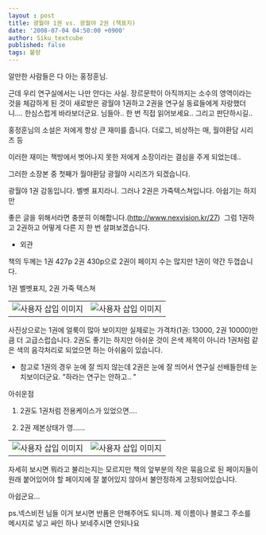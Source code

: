 ```yaml
---
layout : post
title: 광월야 1권 vs. 광월야 2권 (책표지)
date: '2008-07-04 04:50:00 +0900'
author: Siku_textcube
published: false
tags: 불량
---
```

<!--data-blogger-escaped-&lt;script src=&quot;http://ss.textcube.com/service/blog/script/blogger.js&quot; type=&quot;text/javascript&quot;&gt;&lt;/script&gt;-->알만한 사람들은 다 아는 홍정훈님.

근데 우리 연구실에서는 나만 안다는 사실. 장르문학이 아직까지는 소수의 영역이라는 것을 체감하게 된 것이 새로받은 광월야 1권하고 2권을 연구실 동료들에게 자랑했더니.... 한심스럽게 바라보더군요. 님들아.. 한 번 직접 읽어보세요.. 그리고 판단하시길..

홍정훈님의 소설은 저에게 항상 큰 재미를 줍니다. 더로그, 비상하는 매, 월야환담 시리즈 등

이러한 재미는 책방에서 벗어나지 못한 저에게 소장이라는 결심을 주게 되었는데..

그러한 소장본 중 첫째가 월야환담 광월야 시리즈가 되겠습니다.

광월야 1권 감동입니다. 벨벳 표지라니. 그러나 2권은 가죽텍스쳐입니다. 아쉽기는 하지만

좋은 글을 위해서라면 충분히 이해합니다.(<a href="http://www.nexvision.kr/27" data-blogger-escaped-target="_blank"><u><span style="color: #0066cc;">http://www.nexvision.kr/27</span></u></a>)  그럼 1권하고 2권하고 어떻게 다른 지 한 번 살펴보겠습니다.

* 외관

책의 두께는 1권 427p 2권 430p으로 2권이 페이지 수는 많지만 1권이 약간 두껍습니다.

1권 벨벳표지, 2권 가죽 텍스쳐
<div class="imageblock dual center" data-blogger-escaped-style="text-align: center; clear: both;">
<table border="0" cellspacing="5" cellpadding="0" data-blogger-escaped-style="margin:0 auto;">
<tbody>
<tr>
<td><img src="https://images-blogger-opensocial.googleusercontent.com/gadgets/proxy?url=http%3A%2F%2Fss.textcube.com%2Fblog%2F2%2F24476%2Fattach%2FXUBiKZSLnu.JPG&amp;container=blogger&amp;gadget=a&amp;rewriteMime=image%2F*" alt="사용자 삽입 이미지" data-blogger-escaped-style="width:225px;height:168px;" data-blogger-escaped-onclick="TC$PRIV_open_img('http://ss.textcube.com/blog/2/24476/attach/XUBiKZSLnu.JPG')" data-orig-src="http://ss.textcube.com/blog/2/24476/attach/XUBiKZSLnu.JPG" /></td>
<td><img src="https://images-blogger-opensocial.googleusercontent.com/gadgets/proxy?url=http%3A%2F%2Fss.textcube.com%2Fblog%2F2%2F24476%2Fattach%2FXWK0Y8HOK8.JPG&amp;container=blogger&amp;gadget=a&amp;rewriteMime=image%2F*" alt="사용자 삽입 이미지" data-blogger-escaped-style="width:225px;height:168px;" data-blogger-escaped-onclick="TC$PRIV_open_img('http://ss.textcube.com/blog/2/24476/attach/XWK0Y8HOK8.JPG')" data-orig-src="http://ss.textcube.com/blog/2/24476/attach/XWK0Y8HOK8.JPG" /></td>
</tr>
</tbody>
</table>
</div>
사진상으로는 1권에 얼룩이 많아 보이지만 실제로는 가격차(1권: 13000, 2권 10000)만큼 더 고급스럽습니다. 2권도 좋기는 하지만 아쉬운 것이 은색 제목이 아니라 1권처럼 같은 색의 음각처리로 되었으면 하는 아쉬움이 있습니다.

* 참고로 1권의 경우 눈에 잘 띄지 않는데 2권은 눈에 잘 띄어서 연구실 선배들한테 눈치보이더군요. "하라는 연구는 안하고.. "

아쉬운점

1. 2권도 1권처럼 전용케이스가 있었으면....

2. 2권 제본상태가 영......
<div class="imageblock dual center" data-blogger-escaped-style="text-align: center; clear: both;">
<table border="0" cellspacing="5" cellpadding="0" data-blogger-escaped-style="margin:0 auto;">
<tbody>
<tr>
<td><img src="https://images-blogger-opensocial.googleusercontent.com/gadgets/proxy?url=http%3A%2F%2Fss.textcube.com%2Fblog%2F2%2F24476%2Fattach%2FXSa41flSwY.JPG&amp;container=blogger&amp;gadget=a&amp;rewriteMime=image%2F*" alt="사용자 삽입 이미지" data-blogger-escaped-style="width:225px;height:168px;" data-blogger-escaped-onclick="TC$PRIV_open_img('http://ss.textcube.com/blog/2/24476/attach/XSa41flSwY.JPG')" data-orig-src="http://ss.textcube.com/blog/2/24476/attach/XSa41flSwY.JPG" /></td>
<td><img src="https://images-blogger-opensocial.googleusercontent.com/gadgets/proxy?url=http%3A%2F%2Fss.textcube.com%2Fblog%2F2%2F24476%2Fattach%2FXFbz4eXDAs.JPG&amp;container=blogger&amp;gadget=a&amp;rewriteMime=image%2F*" alt="사용자 삽입 이미지" data-blogger-escaped-style="width:225px;height:168px;" data-blogger-escaped-onclick="TC$PRIV_open_img('http://ss.textcube.com/blog/2/24476/attach/XFbz4eXDAs.JPG')" data-orig-src="http://ss.textcube.com/blog/2/24476/attach/XFbz4eXDAs.JPG" /></td>
</tr>
</tbody>
</table>
</div>
자세히 보시면 뭐라고 불리는지는 모르지만 책의 앞부분의 작은 묶음으로 된 페이지들이 원래 붙어있어야 할 페이지에 잘 붙어있지 않아서 불안정하게 고정되어있습니다.

아쉽군요...

ps.넥스비전 님들 이거 보시면 반품은 안해주어도 되니까. 제 이름이나 블로그 주소를 메시지로 넣고 싸인 하나 보네주시면 안되나요

